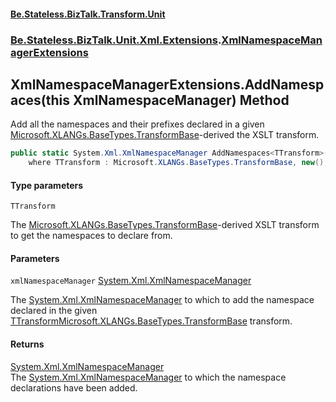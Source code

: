 #### [Be.Stateless.BizTalk.Transform.Unit](README.md 'README')
### [Be.Stateless.BizTalk.Unit.Xml.Extensions](Be.Stateless.BizTalk.Unit.Xml.Extensions.md 'Be.Stateless.BizTalk.Unit.Xml.Extensions').[XmlNamespaceManagerExtensions](XmlNamespaceManagerExtensions.md 'Be.Stateless.BizTalk.Unit.Xml.Extensions.XmlNamespaceManagerExtensions')

## XmlNamespaceManagerExtensions.AddNamespaces<TTransform>(this XmlNamespaceManager) Method

Add all the namespaces and their prefixes declared in a given [Microsoft.XLANGs.BaseTypes.TransformBase](https://docs.microsoft.com/en-us/dotnet/api/Microsoft.XLANGs.BaseTypes.TransformBase 'Microsoft.XLANGs.BaseTypes.TransformBase')-derived the XSLT transform.

```csharp
public static System.Xml.XmlNamespaceManager AddNamespaces<TTransform>(this System.Xml.XmlNamespaceManager xmlNamespaceManager)
    where TTransform : Microsoft.XLANGs.BaseTypes.TransformBase, new();
```
#### Type parameters

<a name='Be.Stateless.BizTalk.Unit.Xml.Extensions.XmlNamespaceManagerExtensions.AddNamespaces_TTransform_(thisSystem.Xml.XmlNamespaceManager).TTransform'></a>

`TTransform`

The [Microsoft.XLANGs.BaseTypes.TransformBase](https://docs.microsoft.com/en-us/dotnet/api/Microsoft.XLANGs.BaseTypes.TransformBase 'Microsoft.XLANGs.BaseTypes.TransformBase')-derived XSLT transform to get the namespaces to declare from.
#### Parameters

<a name='Be.Stateless.BizTalk.Unit.Xml.Extensions.XmlNamespaceManagerExtensions.AddNamespaces_TTransform_(thisSystem.Xml.XmlNamespaceManager).xmlNamespaceManager'></a>

`xmlNamespaceManager` [System.Xml.XmlNamespaceManager](https://docs.microsoft.com/en-us/dotnet/api/System.Xml.XmlNamespaceManager 'System.Xml.XmlNamespaceManager')

The [System.Xml.XmlNamespaceManager](https://docs.microsoft.com/en-us/dotnet/api/System.Xml.XmlNamespaceManager 'System.Xml.XmlNamespaceManager') to which to add the namespace declared in the given [TTransform](XmlNamespaceManagerExtensions.AddNamespaces_TTransform_(thisXmlNamespaceManager).md#Be.Stateless.BizTalk.Unit.Xml.Extensions.XmlNamespaceManagerExtensions.AddNamespaces_TTransform_(thisSystem.Xml.XmlNamespaceManager).TTransform 'Be.Stateless.BizTalk.Unit.Xml.Extensions.XmlNamespaceManagerExtensions.AddNamespaces<TTransform>(this System.Xml.XmlNamespaceManager).TTransform')[Microsoft.XLANGs.BaseTypes.TransformBase](https://docs.microsoft.com/en-us/dotnet/api/Microsoft.XLANGs.BaseTypes.TransformBase 'Microsoft.XLANGs.BaseTypes.TransformBase') transform.

#### Returns
[System.Xml.XmlNamespaceManager](https://docs.microsoft.com/en-us/dotnet/api/System.Xml.XmlNamespaceManager 'System.Xml.XmlNamespaceManager')  
The [System.Xml.XmlNamespaceManager](https://docs.microsoft.com/en-us/dotnet/api/System.Xml.XmlNamespaceManager 'System.Xml.XmlNamespaceManager') to which the namespace declarations have been added.